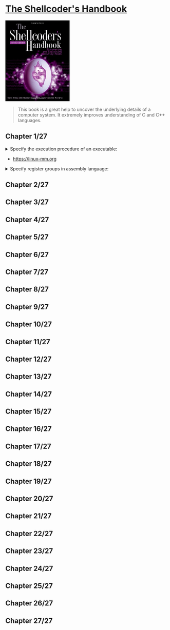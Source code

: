 # [The Shellcoder's Handbook](https://www.amazon.com/Shellcoders-Handbook-Discovering-Exploiting-Security/dp/047008023X/ref=sr_1_1?crid=218WT7F07LTRN&keywords=shellcoder%27s+handbook&qid=1664102723&sprefix=shellcod%2Caps%2C2099&sr=8-1)
<img alt="9780470080238" src="covers/9780470080238.jpg" width="200"/>

> This book is a great help to uncover the underlying details of a computer system.
> It extremely improves understanding of C and C++ languages.

## Chapter 1/27

<details>
<summary>Specify the execution procedure of an executable:</summary>

* The operating system creates an address space in which the program will run.
* This address space indluces the actual program instructions as well as any required data.
* Three segment types are created: `.text` (read-only), `.bss` (writable), `.data` (writable).
* The `.bss` and `.data` segments are reserved for global variables.
* The `.data` segment contains static initialized data, and `.bss` segment contains uninitialized data, `.text` segment holds the program instructions.
* Stack and heap are initialized.

```sh
readelf --symbols executable | sort -k 2 -r
```
</details>

* https://linux-mm.org

<details>
<summary>Specify register groups in assembly language:</summary>

* General purpose registers: `rbp`, `rsp`, `rax`, `rbx`, `rcx`, `rdx`, `rdi`, `rsi`, `r8`, `r9`,...
* Segment registers: `cs`, `ds`, `ss`
* Control registers: `rip`
* Other registers: `rflags`
</details>

## Chapter 2/27



## Chapter 3/27
## Chapter 4/27
## Chapter 5/27
## Chapter 6/27
## Chapter 7/27
## Chapter 8/27
## Chapter 9/27
## Chapter 10/27
## Chapter 11/27
## Chapter 12/27
## Chapter 13/27
## Chapter 14/27
## Chapter 15/27
## Chapter 16/27
## Chapter 17/27
## Chapter 18/27
## Chapter 19/27
## Chapter 20/27
## Chapter 21/27
## Chapter 22/27
## Chapter 23/27
## Chapter 24/27
## Chapter 25/27
## Chapter 26/27
## Chapter 27/27
